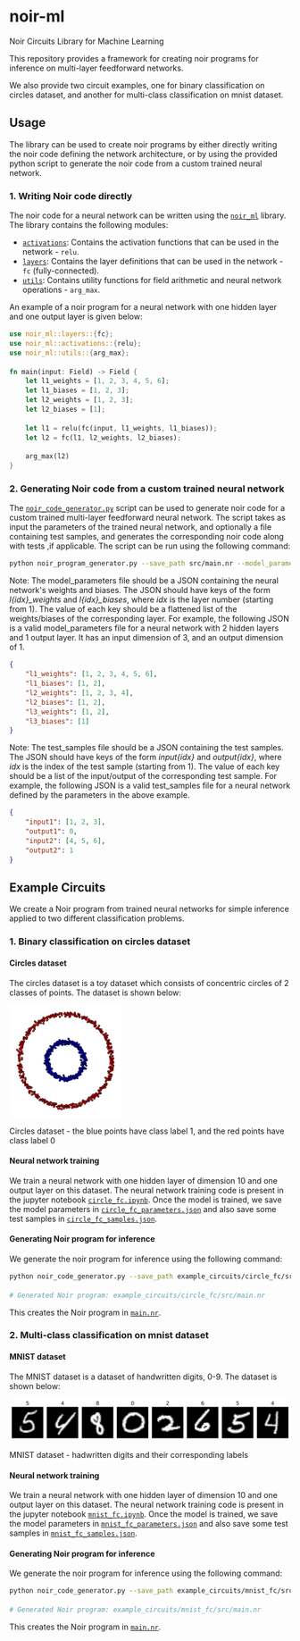 # noir-ml

Noir Circuits Library for Machine Learning

This repository provides a framework for creating noir programs for inference on multi-layer feedforward networks.

We also provide two circuit examples, one for binary classification on circles dataset, and another for multi-class classification on mnist dataset.

## Usage

The library can be used to create noir programs by either directly writing the noir code defining the network architecture, or by using the provided python script to generate the noir code from a custom trained neural network.

### 1. Writing Noir code directly

The noir code for a neural network can be written using the [`noir_ml`](noir_ml) library. The library contains the following modules:

- [`activations`](noir_ml/src/activations.nr): Contains the activation functions that can be used in the network - `relu`.
- [`layers`](noir_ml/src/layers.nr): Contains the layer definitions that can be used in the network - `fc` (fully-connected).
- [`utils`](noir_ml/src/utils.nr): Contains utility functions for field arithmetic and neural network operations - `arg_max`.

An example of a noir program for a neural network with one hidden layer and one output layer is given below:

```rust
use noir_ml::layers::{fc};
use noir_ml::activations::{relu};
use noir_ml::utils::{arg_max};

fn main(input: Field) -> Field {
    let l1_weights = [1, 2, 3, 4, 5, 6];
    let l1_biases = [1, 2, 3];
    let l2_weights = [1, 2, 3];
    let l2_biases = [1];

    let l1 = relu(fc(input, l1_weights, l1_biases));
    let l2 = fc(l1, l2_weights, l2_biases);

    arg_max(l2)
}
```

### 2. Generating Noir code from a custom trained neural network

The [`noir_code_generator.py`](noir_code_generator.py) script can be used to generate noir code for a custom trained multi-layer feedforward neural network. The script takes as input the parameters of the trained neural network, and optionally a file containing test samples, and generates the corresponding noir code along with tests ,if applicable. The script can be run using the following command:

```sh
python noir_program_generator.py --save_path src/main.nr --model_parameters model_parameters.json --test_samples test_samples.json
```

Note: The model_parameters file should be a JSON containing the neural network's weights and biases. The JSON should have keys of the form *l\{idx}_weights* and *l\{idx}_biases*, where *idx* is the layer number (starting from 1). The value of each key should be a flattened list of the weights/biases of the corresponding layer. For example, the following JSON is a valid model_parameters file for a neural network with 2 hidden layers and 1 output layer. It has an input dimension of 3, and an output dimension of 1.

```json
{
    "l1_weights": [1, 2, 3, 4, 5, 6],
    "l1_biases": [1, 2],
    "l2_weights": [1, 2, 3, 4],
    "l2_biases": [1, 2],
    "l3_weights": [1, 2],
    "l3_biases": [1]
}
```

Note: The test_samples file should be a JSON containing the test samples. The JSON should have keys of the form *input{idx}* and *output{idx}*, where *idx* is the index of the test sample (starting from 1). The value of each key should be a list of the input/output of the corresponding test sample. For example, the following JSON is a valid test_samples file for a neural network defined by the parameters in the above example.

```json
{
    "input1": [1, 2, 3],
    "output1": 0,
    "input2": [4, 5, 6],
    "output2": 1
}
```

## Example Circuits

We create a Noir program from trained neural networks for simple inference applied to two different classification problems.

### 1. Binary classification on circles dataset

#### Circles dataset

The circles dataset is a toy dataset which consists of concentric circles of 2 classes of points. The dataset is shown below:

<img src="example_circuits/circle_fc/training/circle_fc_visualization.png" width="200" height="200"/>

Circles dataset - the blue points have class label 1, and the red points have class label 0
&nbsp;

#### Neural network training

We train a neural network with one hidden layer of dimension 10 and one output layer on this dataset. The neural network training code is present in the jupyter notebook [`circle_fc.ipynb`](example_circuits/circle_fc/training/circle_fc.ipynb). Once the model is trained, we save the model parameters in [`circle_fc_parameters.json`](example_circuits/circle_fc/training/circle_fc_parameters.json) and also save some test samples in [`circle_fc_samples.json`](example_circuits/circle_fc/training/circle_fc_samples.json).

#### Generating Noir program for inference

We generate the noir program for inference using the following command:

```sh
python noir_code_generator.py --save_path example_circuits/circle_fc/src/main.nr --model_parameters example_circuits/circle_fc/training/circle_fc_parameters.json --test_samples example_circuits/circle_fc/training/circle_fc_samples.json 

# Generated Noir program: example_circuits/circle_fc/src/main.nr
```

This creates the Noir program in [`main.nr`](example_circuits/circle_fc/src/main.nr).

### 2. Multi-class classification on mnist dataset

#### MNIST dataset

The MNIST dataset is a dataset of handwritten digits, 0-9. The dataset is shown below:

<img src="example_circuits/mnist_fc/training/mnist_fc_visualization.png"/>

MNIST dataset - hadwritten digits and their corresponding labels
&nbsp;

#### Neural network training

We train a neural network with one hidden layer of dimension 10 and one output layer on this dataset. The neural network training code is present in the jupyter notebook [`mnist_fc.ipynb`](example_circuits/mnist_fc/training/mnist_fc.ipynb). Once the model is trained, we save the model parameters in [`mnist_fc_parameters.json`](example_circuits/mnist_fc/training/mnist_fc_parameters.json) and also save some test samples in [`mnist_fc_samples.json`](example_circuits/mnist_fc/training/mnist_fc_samples.json).

#### Generating Noir program for inference

We generate the noir program for inference using the following command:

```sh
python noir_code_generator.py --save_path example_circuits/mnist_fc/src/main.nr --model_parameters example_circuits/mnist_fc/training/mnist_fc_parameters.json --test_samples example_circuits/mnist_fc/training/mnist_fc_samples.json 

# Generated Noir program: example_circuits/mnist_fc/src/main.nr
```

This creates the Noir program in [`main.nr`](example_circuits/mnist_fc/src/main.nr).
